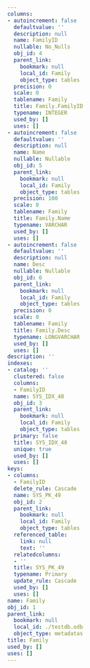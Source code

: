 ```yaml
---
columns:
- autoincrement: false
  defaultvalue: ''
  description: null
  name: FamilyID
  nullable: No_Nulls
  obj_id: 4
  parent_link:
    bookmark: null
    local_id: Family
    object_type: tables
  precision: 0
  scale: 0
  tablename: Family
  title: Family.FamilyID
  typename: INTEGER
  used_by: []
  uses: []
- autoincrement: false
  defaultvalue: ''
  description: null
  name: Name
  nullable: Nullable
  obj_id: 5
  parent_link:
    bookmark: null
    local_id: Family
    object_type: tables
  precision: 100
  scale: 0
  tablename: Family
  title: Family.Name
  typename: VARCHAR
  used_by: []
  uses: []
- autoincrement: false
  defaultvalue: ''
  description: null
  name: Desc
  nullable: Nullable
  obj_id: 6
  parent_link:
    bookmark: null
    local_id: Family
    object_type: tables
  precision: 0
  scale: 0
  tablename: Family
  title: Family.Desc
  typename: LONGVARCHAR
  used_by: []
  uses: []
description: ''
indexes:
- catalog: ''
  clustered: false
  columns:
  - FamilyID
  name: SYS_IDX_48
  obj_id: 3
  parent_link:
    bookmark: null
    local_id: Family
    object_type: tables
  primary: false
  title: SYS_IDX_48
  unique: true
  used_by: []
  uses: []
keys:
- columns:
  - FamilyID
  delete_rule: Cascade
  name: SYS_PK_49
  obj_id: 2
  parent_link:
    bookmark: null
    local_id: Family
    object_type: tables
  referenced_table:
    link: null
    text: ''
  relatedcolumns:
  - ''
  title: SYS_PK_49
  typename: Primary
  update_rule: Cascade
  used_by: []
  uses: []
name: Family
obj_id: 1
parent_link:
  bookmark: null
  local_id: ./testdb.odb
  object_type: metadatas
title: Family
used_by: []
uses: []
---
```

